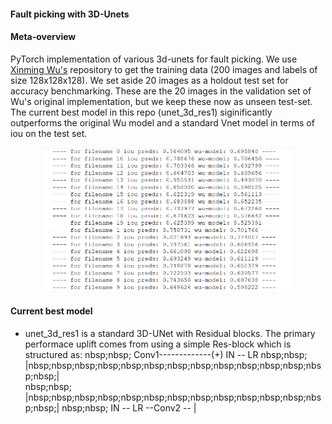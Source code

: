 #### Fault picking with 3D-Unets

#### Meta-overview
PyTorch implementation of various 3d-unets for fault picking. We use [Xinming Wu's](https://github.com/xinwucwp/faultSeg) repository to get the training data (200 images and labels of size 128x128x128). We set aside 20 images as a holdout test set for accuracy benchmarking. These are the 20 images in the validation set of Wu's original implementation, but we keep these now as unseen test-set. The current best model in this repo (unet_3d_res1) siginificantly outperforms the original Wu model and a standard Vnet model in terms of iou on the test set.  

<p align="center"><img width="80%"  src="images/iou_comparison1.PNG" /></p>

#### Current best model
* unet_3d_res1 is a standard 3D-UNet with Residual blocks. The primary performace uplift comes from using a simple Res-block which is structured as:
nbsp;nbsp; Conv1-------------(+) IN -- LR
nbsp;nbsp; |nbsp;nbsp;nbsp;nbsp;nbsp;nbsp;nbsp;nbsp;nbsp;nbsp;nbsp;nbsp;nbsp;nbsp;|  
nbsp;nbsp; |nbsp;nbsp;nbsp;nbsp;nbsp;nbsp;nbsp;nbsp;nbsp;nbsp;nbsp;nbsp;nbsp;nbsp;| 
nbsp;nbsp; IN -- LR --Conv2 -- |   
